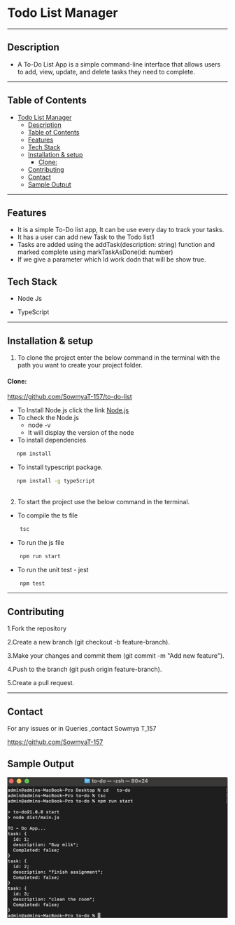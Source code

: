 #  Todo List Manager

---
## Description
- A To-Do List App is a simple command-line interface that allows users to add, view, update, and delete tasks they need to complete.

---

##  Table of Contents

- [Todo List Manager](#todo-list-manager)
  - [Description](#description)
  - [Table of Contents](#table-of-contents)
  - [Features](#features)
  - [Tech Stack](#tech-stack)
  - [Installation \& setup](#installation--setup)
      - [Clone:](#clone)
  - [Contributing](#contributing)
  - [Contact](#contact)
  - [Sample Output](#sample-output)

---

##  Features
- It is a simple To-Do list app, It can be use every day to track your tasks. 
- It has a user can add new Task to the Todo list1 
- Tasks are added using the addTask(description: string) function and marked complete using markTaskAsDone(id: number) 
- If we give a parameter which Id work dodn that will be show true.     
##  Tech Stack

- Node Js

- TypeScript
 
---
## Installation & setup

1. To clone the project enter the below command in the terminal with the path you want to create your project folder.

#### Clone:

  https://github.com/SowmyaT-157/to-do-list


- To Install Node.js click the link
       [Node.js](https://nodejs.org/)
- To check the Node.js
    - node -v
    - It will display the version of the node
- To install dependencies 

 ``` bash
    npm install
 ```
- To install typescript package.
   
 ```　bash
    npm install -g typeScript
    
 ```


2. To start the project use the below command in the terminal.
* To compile the ts file
``` bash
    tsc
```
* To run the js file
```bash
    npm run start
```
* To run the unit test - jest
```bash
    npm test
``` 
---
## Contributing
1.Fork the repository

2.Create a new branch (git checkout -b feature-branch).

3.Make your changes and commit them (git commit -m "Add new feature").

4.Push to the branch (git push origin feature-branch).

5.Create a pull request.

---

## Contact

For any issues or in Queries ,contact Sowmya T_157

 https://github.com/SowmyaT-157

## Sample Output
![output](assert/add.png) 

